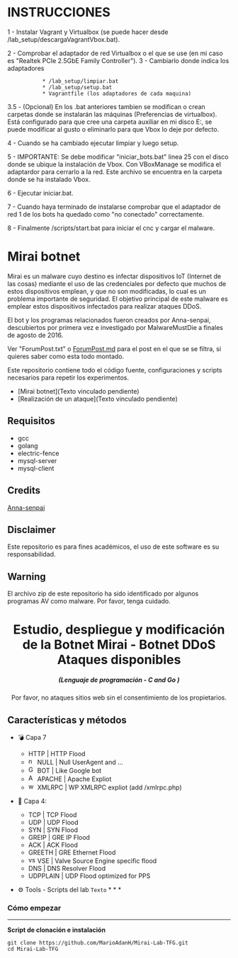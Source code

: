# INSTRUCCIONES 

1 - Instalar Vagrant y Virtualbox (se puede hacer desde /lab_setup/descargaVagrantVbox.bat).

2 - Comprobar el adaptador de red Virtualbox o el que se use (en mi caso es "Realtek PCIe 2.5GbE Family Controller").
3 - Cambiarlo donde indica los adaptadores

               * /lab_setup/limpiar.bat
               * /lab_setup/setup.bat
               * Vagrantfile (los adaptadores de cada maquina)
               
3.5 - (Opcional) En los .bat anteriores tambien se modifican o crean carpetas donde se instalarán las máquinas (Preferencias de virtualbox). Está configurado para que cree una carpeta auxiliar en mi disco E:, se puede modificar al gusto o eliminarlo para que Vbox lo deje por defecto.

4 - Cuando se ha cambiado ejecutar limpiar y luego setup.

5 - IMPORTANTE: Se debe modificar "iniciar_bots.bat" linea 25 con el disco donde se ubique la instalación de Vbox. Con VBoxManage se modifica el adaptardor para cerrarlo a la red.
Este archivo se encuentra en la carpeta donde se ha instalado Vbox.

6 - Ejecutar iniciar.bat.

7 - Cuando haya terminado de instalarse comprobar que el adaptador de red 1 de los bots ha quedado como "no conectado" correctamente.

8 - Finalmente /scripts/start.bat para iniciar el cnc y cargar el malware.

# Mirai botnet

Mirai es un malware cuyo destino es infectar dispositivos IoT (Internet de las cosas) mediante el uso de las credenciales por defecto que muchos de estos dispositivos emplean, y que no son modificadas, lo cual es un problema importante de seguridad. El objetivo principal de este malware es emplear estos dispositivos infectados para realizar ataques DDoS.


El bot y los programas relacionados fueron creados por Anna-senpai, descubiertos por primera vez e investigado por MalwareMustDie a finales de agosto de 2016. 

Ver "ForumPost.txt" o [ForumPost.md](ForumPost.md) para el post en el que se se filtra, si quieres saber como esta todo montado.

Este repositorio contiene todo el código fuente, configuraciones y scripts necesarios para repetir los experimentos.

  * [Mirai botnet](Texto vinculado pendiente)
  * [Realización de un ataque](Texto vinculado pendiente)

  ## Requisitos
* gcc
* golang
* electric-fence
* mysql-server
* mysql-client

## Credits
[Anna-senpai](https://hackforums.net/showthread.php?tid=5420472)

## Disclaimer
Este repositorio es para fines académicos, el uso de este software es su responsabilidad.

## Warning
El archivo zip de este repositorio ha sido identificado por algunos programas AV como malware. Por favor, tenga cuidado.

<h1 align="center">Estudio, despliegue y modificación de la Botnet Mirai - Botnet DDoS Ataques disponibles</h1>
<em><h5 align="center">(Lenguaje de programación - C and Go )</h5></em>

<p align="center">
  
<p align="center">Por favor, no ataques sitios web sin el consentimiento de los propietarios.</p>

## Características y métodos

 * 💣 Capa 7

   * HTTP | HTTP Flood
   * <img src="https://img.icons8.com/plasticine/2x/null-symbol.png" width="16" height="16" alt="null"> NULL | Null UserAgent and ...
   * <img src="https://upload.wikimedia.org/wikipedia/commons/thumb/5/53/Google_%22G%22_Logo.svg/1024px-Google_%22G%22_Logo.svg.png" width="16" height="16" alt="Google bot"> BOT | Like Google bot
   * <img src="https://upload.wikimedia.org/wikipedia/commons/thumb/a/a8/Apache_HTTP_Server_Logo_%282016%29.svg/1000px-Apache_HTTP_Server_Logo_%282016%29.svg.png" width="16" height="16" alt="Apache Webserver"> APACHE | Apache Expliot
   * <img src="https://icon-library.com/images/icon-for-wordpress/icon-for-wordpress-16.jpg" width="16" height="16" alt="wordpress expliot"> XMLRPC | WP XMLRPC expliot (add /xmlrpc.php)



* 🧨 Capa 4: 
  * TCP | TCP Flood 
  * UDP | UDP Flood 
  * SYN | SYN Flood
  * GREIP | GRE IP Flood
  * ACK | ACK Flood
  * GREETH | GRE Ethernet Flood
  * <img src="https://ia803109.us.archive.org/27/items/source-engine-video-projects/source-engine-video-projects_itemimage.png" width="16" height="16" alt="vse"> VSE | Valve Source Engine specific flood
  * DNS | DNS Resolver Flood
  * UDPPLAIN | UDP Flood optimized for PPS

* ⚙️ Tools - Scripts del lab
`
Texto
`
  * 
  *
  *  


### Cómo empezar

---

**Script de clonación e instalación**

```shell script
git clone https://github.com/MarioAdanH/Mirai-Lab-TFG.git
cd Mirai-Lab-TFG


```

[github]: https://github.com/MarioAdanH 'GitHub'

